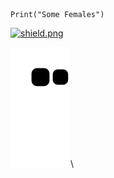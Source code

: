 ```sh-session
Print("Some Females")
```
<a href="https://Cheataway.com" target="_blank"> <img src="https://discordapp.com/api/guilds/955238730703188078/widget.png?style=shield" alt="shield.png"></a>

<a href="https://discord.gg/n5hn7HahWb" target="_blank"><img src="https://github.com/rafaballerini/rafaballerini/blob/output/github-contribution-grid-snake.svg" alt="sneke"></a>\
